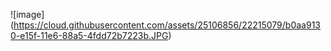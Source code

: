![image] (https://cloud.githubusercontent.com/assets/25106856/22215079/b0aa9130-e15f-11e6-88a5-4fdd72b7223b.JPG)
